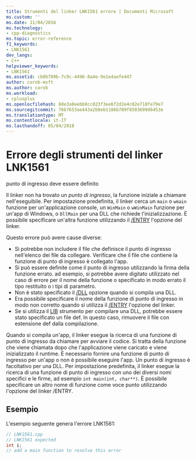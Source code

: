 ```yaml
---
title: Strumenti del linker LNK1561 errore | Documenti Microsoft
ms.custom: ''
ms.date: 11/04/2016
ms.technology:
- cpp-diagnostics
ms.topic: error-reference
f1_keywords:
- LNK1561
dev_langs:
- C++
helpviewer_keywords:
- LNK1561
ms.assetid: cb0b709b-7c9c-4496-8a4e-9e1e4aefe447
author: corob-msft
ms.author: corob
ms.workload:
- cplusplus
ms.openlocfilehash: 8de3a8eebb8cc023f3ee6f2d2e4c82e718fe79e7
ms.sourcegitcommit: 76b7653ae443a2b8eb1186b789f8503609d6453e
ms.translationtype: MT
ms.contentlocale: it-IT
ms.lasthandoff: 05/04/2018
---
```

# <a name="linker-tools-error-lnk1561"></a>Errore degli strumenti del linker LNK1561
punto di ingresso deve essere definito  
  
Il linker non ha trovato un *punto di ingresso*, la funzione iniziale a chiamare nell'eseguibile. Per impostazione predefinita, il linker cerca un `main` o `wmain` funzione per un'applicazione console, un `WinMain` o `wWinMain` funzione per un'app di Windows, o `DllMain` per una DLL che richiede l'inizializzazione. È possibile specificare un'altra funzione utilizzando il [/ENTRY](../../build/reference/entry-entry-point-symbol.md) l'opzione del linker.  
  
Questo errore può avere cause diverse:  
-   Si potrebbe non includere il file che definisce il punto di ingresso nell'elenco dei file da collegare. Verificare che il file che contiene la funzione di punto di ingresso è collegato l'app.  
-   Si può essere definite come il punto di ingresso utilizzando la firma della funzione errato. ad esempio, si potrebbe avere digitato utilizzato nel caso di errore per il nome della funzione o specificato in modo errato il tipo restituito o i tipi di parametro.  
-   Non è stato specificato il [/DLL](../../build/reference/dll-build-a-dll.md) opzione quando si compila una DLL.  
-   Era possibile specificare il nome della funzione di punto di ingresso in modo non corretto quando si utilizza il [/ENTRY](../../build/reference/entry-entry-point-symbol.md) l'opzione del linker.  
-   Se si utilizza il [LIB](../../build/reference/lib-reference.md) strumento per compilare una DLL, potrebbe essere stato specificato un file def. In questo caso, rimuovere il file con estensione def dalla compilazione.    
  
Quando si compila un'app, il linker esegue la ricerca di una funzione di punto di ingresso da chiamare per avviare il codice. Si tratta della funzione che viene chiamata dopo che l'applicazione viene caricato e viene inizializzato il runtime. È necessario fornire una funzione di punto di ingresso per un'app o non è possibile eseguire l'app. Un punto di ingresso è facoltativo per una DLL. Per impostazione predefinita, il linker esegue la ricerca di una funzione di punto di ingresso con uno dei diversi nomi specifici e le firme, ad esempio `int main(int, char**)`. È possibile specificare un altro nome di funzione come voce punto utilizzando l'opzione del linker /ENTRY.  
  
## <a name="example"></a>Esempio  
 L'esempio seguente genera l'errore LNK1561:  
  
```cpp  
// LNK1561.cpp  
// LNK1561 expected  
int i;  
// add a main function to resolve this error  
```